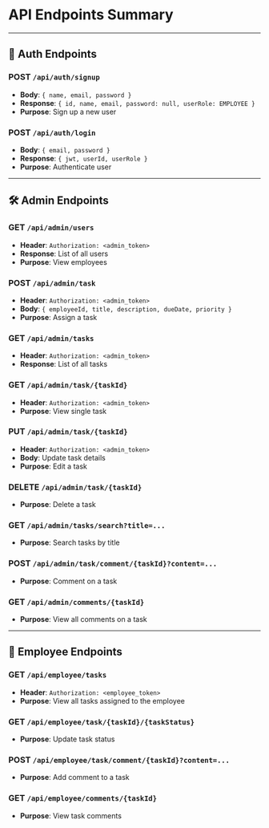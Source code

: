 # API Endpoints Summary

---

## 🔐 Auth Endpoints

### POST `/api/auth/signup`
- **Body**: `{ name, email, password }`
- **Response**: `{ id, name, email, password: null, userRole: EMPLOYEE }`
- **Purpose**: Sign up a new user

### POST `/api/auth/login`
- **Body**: `{ email, password }`
- **Response**: `{ jwt, userId, userRole }`
- **Purpose**: Authenticate user

---

## 🛠️ Admin Endpoints

### GET `/api/admin/users`
- **Header**: `Authorization: <admin_token>`
- **Response**: List of all users
- **Purpose**: View employees

### POST `/api/admin/task`
- **Header**: `Authorization: <admin_token>`
- **Body**: `{ employeeId, title, description, dueDate, priority }`
- **Purpose**: Assign a task

### GET `/api/admin/tasks`
- **Header**: `Authorization: <admin_token>`
- **Response**: List of all tasks

### GET `/api/admin/task/{taskId}`
- **Header**: `Authorization: <admin_token>`
- **Purpose**: View single task

### PUT `/api/admin/task/{taskId}`
- **Header**: `Authorization: <admin_token>`
- **Body**: Update task details
- **Purpose**: Edit a task

### DELETE `/api/admin/task/{taskId}`
- **Purpose**: Delete a task

### GET `/api/admin/tasks/search?title=...`
- **Purpose**: Search tasks by title

### POST `/api/admin/task/comment/{taskId}?content=...`
- **Purpose**: Comment on a task

### GET `/api/admin/comments/{taskId}`
- **Purpose**: View all comments on a task

---

## 👷 Employee Endpoints

### GET `/api/employee/tasks`
- **Header**: `Authorization: <employee_token>`
- **Purpose**: View all tasks assigned to the employee

### GET `/api/employee/task/{taskId}/{taskStatus}`
- **Purpose**: Update task status

### POST `/api/employee/task/comment/{taskId}?content=...`
- **Purpose**: Add comment to a task

### GET `/api/employee/comments/{taskId}`
- **Purpose**: View task comments
